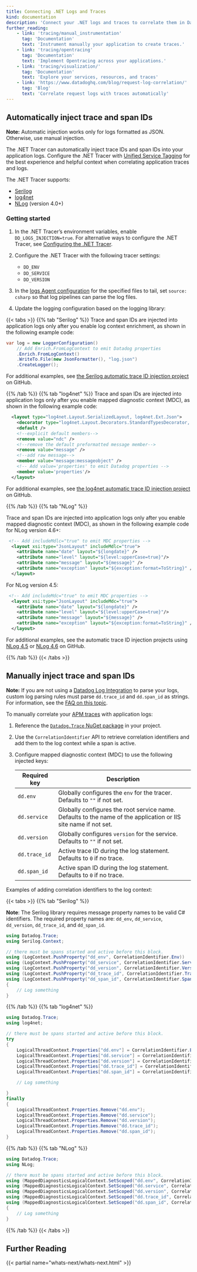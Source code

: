 ```yaml
---
title: Connecting .NET Logs and Traces
kind: documentation
description: 'Connect your .NET logs and traces to correlate them in Datadog.'
further_reading:
    - link: 'tracing/manual_instrumentation'
      tag: 'Documentation'
      text: 'Instrument manually your application to create traces.'
    - link: 'tracing/opentracing'
      tag: 'Documentation'
      text: 'Implement Opentracing across your applications.'
    - link: 'tracing/visualization/'
      tag: 'Documentation'
      text: 'Explore your services, resources, and traces'
    - link: 'https://www.datadoghq.com/blog/request-log-correlation/'
      tag: 'Blog'
      text: 'Correlate request logs with traces automatically'
---
```


## Automatically inject trace and span IDs

<div class="alert alert-info"><strong>Note:</strong> Automatic injection works only for logs formatted as JSON. Otherwise, use manual injection.</div>

The .NET Tracer can automatically inject trace IDs and span IDs into your application logs. Configure the .NET Tracer with [Unified Service Tagging][1] for the best experience and helpful context when correlating application traces and logs.

The .NET Tracer supports:
- [Serilog][2]
- [log4net][3]
- [NLog][4] (version 4.0+)


### Getting started

1. In the .NET Tracer’s environment variables, enable  `DD_LOGS_INJECTION=true`. For alternative ways to configure the .NET Tracer, see [Configuring the .NET Tracer][5].

2. Configure the .NET Tracer with the following tracer settings:
    - `DD_ENV`
    - `DD_SERVICE`
    - `DD_VERSION`

3. In the [logs Agent configuration][6] for the specified files to tail, set `source: csharp` so that log pipelines can parse the log files.

4. Update the logging configuration based on the logging library:

{{< tabs >}}
{{% tab "Serilog" %}}
Trace and span IDs are injected into application logs only after you enable log context enrichment, as shown in the following example code: 

```csharp
var log = new LoggerConfiguration()
    // Add Enrich.FromLogContext to emit Datadog properties
    .Enrich.FromLogContext()
    .WriteTo.File(new JsonFormatter(), "log.json")
    .CreateLogger();
```
For additional examples, see [the Serilog automatic trace ID injection project][1] on GitHub.


[1]: https://github.com/DataDog/dd-trace-dotnet/blob/master/samples/AutomaticTraceIdInjection/SerilogExample/Program.cs
{{% /tab %}}
{{% tab "log4net" %}}
Trace and span IDs are injected into application logs only after you enable mapped diagnostic context (MDC), as shown in the following example code:

```xml
  <layout type="log4net.Layout.SerializedLayout, log4net.Ext.Json">
    <decorator type="log4net.Layout.Decorators.StandardTypesDecorator, log4net.Ext.Json" />
    <default />
    <!--explicit default members-->
    <remove value="ndc" />
    <!--remove the default preformatted message member-->
    <remove value="message" />
    <!--add raw message-->
    <member value="message:messageobject" />
    <!-- Add value='properties' to emit Datadog properties -->
    <member value='properties'/>
  </layout>
```
For additional examples, see [the log4net automatic trace ID injection project][1] on GitHub.


[1]: https://github.com/DataDog/dd-trace-dotnet/blob/master/samples/AutomaticTraceIdInjection/Log4NetExample/log4net.config
{{% /tab %}}
{{% tab "NLog" %}}

Trace and span IDs are injected into application logs only after you enable mapped diagnostic context (MDC), as shown in the following example code for NLog version 4.6+:

```xml
 <!-- Add includeMdlc="true" to emit MDC properties -->
  <layout xsi:type="JsonLayout" includeMdlc="true">
    <attribute name="date" layout="${longdate}" />
    <attribute name="level" layout="${level:upperCase=true}"/>
    <attribute name="message" layout="${message}" />
    <attribute name="exception" layout="${exception:format=ToString}" />
  </layout>
```

For NLog version 4.5:

```xml
 <!-- Add includeMdc="true" to emit MDC properties -->
  <layout xsi:type="JsonLayout" includeMdc="true">
    <attribute name="date" layout="${longdate}" />
    <attribute name="level" layout="${level:upperCase=true}"/>
    <attribute name="message" layout="${message}" />
    <attribute name="exception" layout="${exception:format=ToString}" />
  </layout>
```
For additional examples, see the automatic trace ID injection projects using [NLog 4.5][1] or [NLog 4.6][2] on GitHub.


[1]: https://github.com/DataDog/dd-trace-dotnet/blob/master/samples/AutomaticTraceIdInjection/NLog45Example/NLog.config
[2]: https://github.com/DataDog/dd-trace-dotnet/blob/master/samples/AutomaticTraceIdInjection/NLog46Example/NLog.config
{{% /tab %}}
{{< /tabs >}}


## Manually inject trace and span IDs

**Note:** If you are not using a [Datadog Log Integration][7] to parse your logs, custom log parsing rules must parse `dd.trace_id` and `dd.span_id` as strings. For information, see the [FAQ on this topic][8].

To manually correlate your [APM traces][9] with application logs:

1. Reference the [`Datadog.Trace` NuGet package][10] in your project.

2. Use the `CorrelationIdentifier` API to retrieve correlation identifiers and add them to the log context while a span is active.

3. Configure mapped diagnostic context (MDC) to use the following injected keys:

    | Required key   | Description                                  |
    | -------------- | -------------------------------------------- |
    | `dd.env`       | Globally configures the `env` for the tracer. Defaults to `""` if not set. |
    | `dd.service`   | Globally configures the root service name. Defaults to the name of the application or IIS site name if not set.  |
    | `dd.version`   | Globally configures `version` for the service. Defaults to `""` if not set.  |
    | `dd.trace_id`  | Active trace ID during the log statement. Defaults to `0` if no trace.  |
    | `dd.span_id`   | Active span ID during the log statement. Defaults to `0` if no trace. |

Examples of adding correlation identifiers to the log context:

{{< tabs >}}
{{% tab "Serilog" %}}

**Note**: The Serilog library requires message property names to be valid C# identifiers. The required property names are: `dd_env`, `dd_service`, `dd_version`, `dd_trace_id`, and `dd_span_id`.

```csharp
using Datadog.Trace;
using Serilog.Context;

// there must be spans started and active before this block.
using (LogContext.PushProperty("dd_env", CorrelationIdentifier.Env))
using (LogContext.PushProperty("dd_service", CorrelationIdentifier.Service))
using (LogContext.PushProperty("dd_version", CorrelationIdentifier.Version))
using (LogContext.PushProperty("dd_trace_id", CorrelationIdentifier.TraceId.ToString()))
using (LogContext.PushProperty("dd_span_id", CorrelationIdentifier.SpanId.ToString()))
{
    // Log something
}
```

{{% /tab %}}
{{% tab "log4net" %}}

```csharp
using Datadog.Trace;
using log4net;

// there must be spans started and active before this block.
try
{
    LogicalThreadContext.Properties["dd.env"] = CorrelationIdentifier.Env;
    LogicalThreadContext.Properties["dd.service"] = CorrelationIdentifier.Service;
    LogicalThreadContext.Properties["dd.version"] = CorrelationIdentifier.Version;
    LogicalThreadContext.Properties["dd.trace_id"] = CorrelationIdentifier.TraceId.ToString();
    LogicalThreadContext.Properties["dd.span_id"] = CorrelationIdentifier.SpanId.ToString();

    // Log something

}
finally
{
    LogicalThreadContext.Properties.Remove("dd.env");
    LogicalThreadContext.Properties.Remove("dd.service");
    LogicalThreadContext.Properties.Remove("dd.version");
    LogicalThreadContext.Properties.Remove("dd.trace_id");
    LogicalThreadContext.Properties.Remove("dd.span_id");
}
```

{{% /tab %}}
{{% tab "NLog" %}}

```csharp
using Datadog.Trace;
using NLog;

// there must be spans started and active before this block.
using (MappedDiagnosticsLogicalContext.SetScoped("dd.env", CorrelationIdentifier.Env))
using (MappedDiagnosticsLogicalContext.SetScoped("dd.service", CorrelationIdentifier.Service))
using (MappedDiagnosticsLogicalContext.SetScoped("dd.version", CorrelationIdentifier.Version))
using (MappedDiagnosticsLogicalContext.SetScoped("dd.trace_id", CorrelationIdentifier.TraceId.ToString()))
using (MappedDiagnosticsLogicalContext.SetScoped("dd.span_id", CorrelationIdentifier.SpanId.ToString()))
{
    // Log something
}
```

{{% /tab %}}
{{< /tabs >}}


## Further Reading

{{< partial name="whats-next/whats-next.html" >}}

[1]: /getting_started/tagging/unified_service_tagging
[2]: http://serilog.net
[3]: https://logging.apache.org/log4net
[4]: http://nlog-project.org
[5]: /tracing/setup_overview/setup/dotnet-core/?tab=windows#configuring-the-net-tracer
[6]: /logs/log_collection/csharp/?tab=serilog#configure-your-datadog-agent
[7]: /logs/log_collection/csharp/#configure-your-logger
[8]: /tracing/faq/why-cant-i-see-my-correlated-logs-in-the-trace-id-panel/?tab=custom
[9]: /tracing/visualization/#trace
[10]: https://www.nuget.org/packages/Datadog.Trace/
